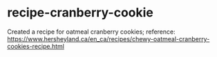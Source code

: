 # recipe-cranberry-cookie
Created a recipe for oatmeal cranberry cookies; reference: https://www.hersheyland.ca/en_ca/recipes/chewy-oatmeal-cranberry-cookies-recipe.html 
